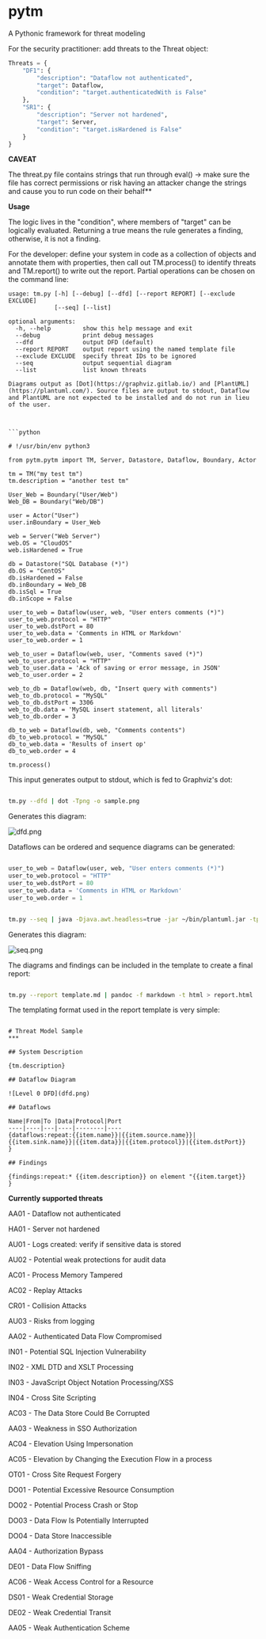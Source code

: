 # pytm

A Pythonic framework for threat modeling

For the security practitioner: add threats to the Threat object:

```python
Threats = {
    "DF1": {
        "description": "Dataflow not authenticated",
        "target": Dataflow,
        "condition": "target.authenticatedWith is False"
    },
    "SR1": {
        "description": "Server not hardened",
        "target": Server,
        "condition": "target.isHardened is False"
    }
}
```

**CAVEAT**

The threat.py file contains strings that run through eval\(\) -&gt; make sure the file has correct permissions or risk having an attacker change the strings and cause you to run code on their behalf**

**Usage**

The logic lives in the "condition", where members of "target" can be logically evaluated. Returning a true means the rule generates a finding, otherwise, it is not a finding.

For the developer: define your system in code as a collection of objects and annotate them with properties, then call out TM.process\(\) to identify threats and TM.report\(\) to write out the report. Partial operations can be chosen on the command line:

```text
usage: tm.py [-h] [--debug] [--dfd] [--report REPORT] [--exclude EXCLUDE]
             [--seq] [--list]

optional arguments:
  -h, --help         show this help message and exit
  --debug            print debug messages
  --dfd              output DFD (default)
  --report REPORT    output report using the named template file
  --exclude EXCLUDE  specify threat IDs to be ignored
  --seq              output sequential diagram
  --list             list known threats

Diagrams output as [Dot](https://graphviz.gitlab.io/) and [PlantUML](https://plantuml.com/). Source files are output to stdout, Dataflow and PlantUML are not expected to be installed and do not run in lieu of the user.



```python

# !/usr/bin/env python3

from pytm.pytm import TM, Server, Datastore, Dataflow, Boundary, Actor

tm = TM("my test tm")
tm.description = "another test tm"

User_Web = Boundary("User/Web")
Web_DB = Boundary("Web/DB")

user = Actor("User")
user.inBoundary = User_Web

web = Server("Web Server")
web.OS = "CloudOS"
web.isHardened = True

db = Datastore("SQL Database (*)")
db.OS = "CentOS"
db.isHardened = False
db.inBoundary = Web_DB
db.isSql = True
db.inScope = False

user_to_web = Dataflow(user, web, "User enters comments (*)")
user_to_web.protocol = "HTTP"
user_to_web.dstPort = 80
user_to_web.data = 'Comments in HTML or Markdown'
user_to_web.order = 1

web_to_user = Dataflow(web, user, "Comments saved (*)")
web_to_user.protocol = "HTTP"
web_to_user.data = 'Ack of saving or error message, in JSON'
web_to_user.order = 2

web_to_db = Dataflow(web, db, "Insert query with comments")
web_to_db.protocol = "MySQL"
web_to_db.dstPort = 3306
web_to_db.data = 'MySQL insert statement, all literals'
web_to_db.order = 3

db_to_web = Dataflow(db, web, "Comments contents")
db_to_web.protocol = "MySQL"
db_to_web.data = 'Results of insert op'
db_to_web.order = 4

tm.process()

```

This input generates output to stdout, which is fed to Graphviz's dot:

```bash

tm.py --dfd | dot -Tpng -o sample.png

```

Generates this diagram:

![dfd.png](.gitbook/assets/dfd.png)

Dataflows can be ordered and sequence diagrams can be generated:

```python

user_to_web = Dataflow(user, web, "User enters comments (*)")
user_to_web.protocol = "HTTP"
user_to_web.dstPort = 80
user_to_web.data = 'Comments in HTML or Markdown'
user_to_web.order = 1

```

```bash

tm.py --seq | java -Djava.awt.headless=true -jar ~/bin/plantuml.jar -tpng -pipe > seq.png

```

Generates this diagram:

![seq.png](.gitbook/assets/seq.png)

The diagrams and findings can be included in the template to create a final report:

```bash

tm.py --report template.md | pandoc -f markdown -t html > report.html

```
The templating format used in the report template is very simple:

```text

# Threat Model Sample
***

## System Description

{tm.description}

## Dataflow Diagram

![Level 0 DFD](dfd.png)

## Dataflows

Name|From|To |Data|Protocol|Port
----|----|---|----|--------|----
{dataflows:repeat:{{item.name}}|{{item.source.name}}|{{item.sink.name}}|{{item.data}}|{{item.protocol}}|{{item.dstPort}}
}

## Findings

{findings:repeat:* {{item.description}} on element "{{item.target}}
}

```

**Currently supported threats**

AA01 - Dataflow not authenticated

HA01 - Server not hardened

AU01 - Logs created: verify if sensitive data is stored

AU02 - Potential weak protections for audit data

AC01 - Process Memory Tampered

AC02 - Replay Attacks

CR01 - Collision Attacks

AU03 - Risks from logging

AA02 - Authenticated Data Flow Compromised

IN01 - Potential SQL Injection Vulnerability

IN02 - XML DTD and XSLT Processing

IN03 - JavaScript Object Notation Processing/XSS

IN04 - Cross Site Scripting

AC03 - The Data Store Could Be Corrupted

AA03 - Weakness in SSO Authorization

AC04 - Elevation Using Impersonation

AC05 - Elevation by Changing the Execution Flow in a process

OT01 - Cross Site Request Forgery

DO01 - Potential Excessive Resource Consumption

DO02 - Potential Process Crash or Stop

DO03 - Data Flow Is Potentially Interrupted

DO04 - Data Store Inaccessible

AA04 - Authorization Bypass

DE01 - Data Flow Sniffing

AC06 - Weak Access Control for a Resource

DS01 - Weak Credential Storage

DE02 - Weak Credential Transit

AA05 - Weak Authentication Scheme

